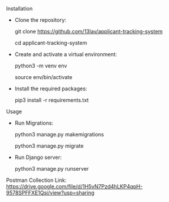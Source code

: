 Installation

- Clone the repository:

    git clone https://github.com/13lav/applicant-tracking-system

    cd applicant-tracking-system

- Create and activate a virtual environment:

    python3 -m venv env

    source env/bin/activate 

- Install the required packages:

    pip3 install -r requirements.txt


Usage

- Run Migrations:

    python3 manage.py makemigrations

    python3 manage.py migrate

- Run Django server:

    python3 manage.py runserver


Postman Collection Link: https://drive.google.com/file/d/1H5vN7Pzd4hLKP4qpH-9578SPFFXE1Qsi/view?usp=sharing
